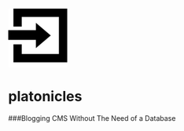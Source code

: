 ![platonicles](/admin/templates/easy4/css/img/platonicles128.png)
# platonicles
###Blogging CMS Without The Need of a Database
